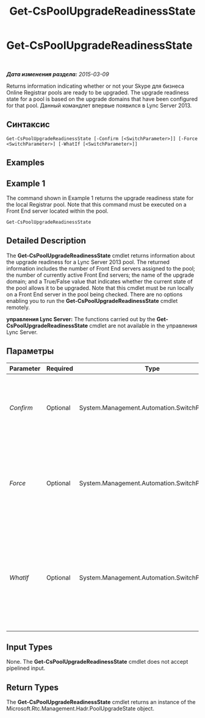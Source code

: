 ﻿---
title: Get-CsPoolUpgradeReadinessState
TOCTitle: Get-CsPoolUpgradeReadinessState
ms:assetid: 127c718e-8949-4bcd-b954-5182b8730820
ms:mtpsurl: https://technet.microsoft.com/ru-ru/library/JJ204689(v=OCS.15)
ms:contentKeyID: 49309006
ms.date: 05/19/2016
mtps_version: v=OCS.15
ms.translationtype: HT
---

# Get-CsPoolUpgradeReadinessState

 

_**Дата изменения раздела:** 2015-03-09_

Returns information indicating whether or not your Skype для бизнеса Online Registrar pools are ready to be upgraded. The upgrade readiness state for a pool is based on the upgrade domains that have been configured for that pool. Данный командлет впервые появился в Lync Server 2013.

## Синтаксис

    Get-CsPoolUpgradeReadinessState [-Confirm [<SwitchParameter>]] [-Force <SwitchParameter>] [-WhatIf [<SwitchParameter>]]

## Examples

## Example 1

The command shown in Example 1 returns the upgrade readiness state for the local Registrar pool. Note that this command must be executed on a Front End server located within the pool.

    Get-CsPoolUpgradeReadinessState

## Detailed Description

The **Get-CsPoolUpgradeReadinessState** cmdlet returns information about the upgrade readiness for a Lync Server 2013 pool. The returned information includes the number of Front End servers assigned to the pool; the number of currently active Front End servers; the name of the upgrade domain; and a True/False value that indicates whether the current state of the pool allows it to be upgraded. Note that this cmdlet must be run locally on a Front End server in the pool being checked. There are no options enabling you to run the **Get-CsPoolUpgradeReadinessState** cmdlet remotely.

**управления Lync Server:** The functions carried out by the **Get-CsPoolUpgradeReadinessState** cmdlet are not available in the управления Lync Server.

## Параметры


<table>
<colgroup>
<col style="width: 25%" />
<col style="width: 25%" />
<col style="width: 25%" />
<col style="width: 25%" />
</colgroup>
<thead>
<tr class="header">
<th>Parameter</th>
<th>Required</th>
<th>Type</th>
<th>Description</th>
</tr>
</thead>
<tbody>
<tr class="odd">
<td><p><em>Confirm</em></p></td>
<td><p>Optional</p></td>
<td><p>System.Management.Automation.SwitchParameter</p></td>
<td><p>Prompts you for confirmation before executing the command.</p></td>
</tr>
<tr class="even">
<td><p><em>Force</em></p></td>
<td><p>Optional</p></td>
<td><p>System.Management.Automation.SwitchParameter</p></td>
<td><p>Suppresses the display of any non-fatal error message that might occur when running the command.</p></td>
</tr>
<tr class="odd">
<td><p><em>WhatIf</em></p></td>
<td><p>Optional</p></td>
<td><p>System.Management.Automation.SwitchParameter</p></td>
<td><p>Describes what would happen if you executed the command without actually executing the command.</p></td>
</tr>
</tbody>
</table>


## Input Types

None. The **Get-CsPoolUpgradeReadinessState** cmdlet does not accept pipelined input.

## Return Types

The **Get-CsPoolUpgradeReadinessState** cmdlet returns an instance of the Microsoft.Rtc.Management.Hadr.PoolUpgradeState object.

